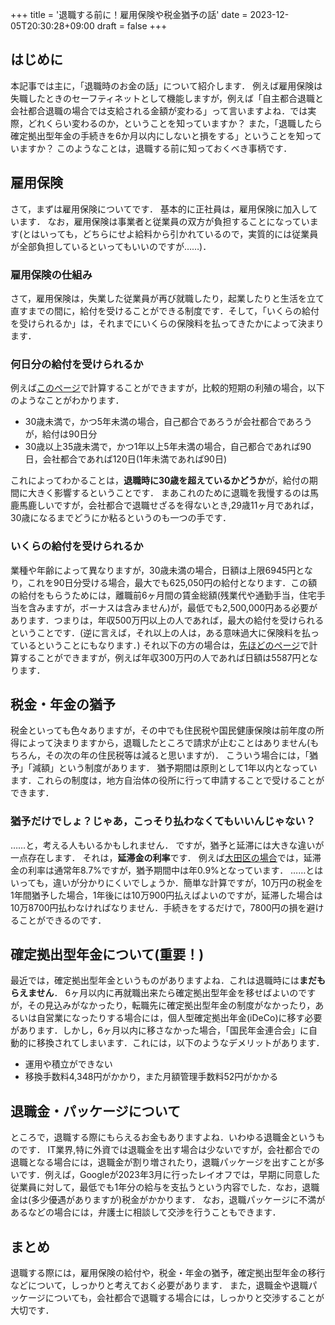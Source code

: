 +++
title = '退職する前に！雇用保険や税金猶予の話'
date = 2023-12-05T20:30:28+09:00
draft = false
+++

## はじめに
本記事では主に，「退職時のお金の話」について紹介します．
例えば雇用保険は失職したときのセーフティネットとして機能しますが，例えば「自主都合退職と会社都合退職の場合では支給される金額が変わる」って言いますよね．では実際，どれくらい変わるのか，ということを知っていますか？
また，「退職したら確定拠出型年金の手続きを6か月以内にしないと損をする」ということを知っていますか？
このようなことは，退職する前に知っておくべき事柄です．

## 雇用保険
さて，まずは雇用保険についてです．
基本的に正社員は，雇用保険に加入しています．
なお，雇用保険は事業者と従業員の双方が負担することになっています(とはいっても，どちらにせよ給料から引かれているので，実質的には従業員が全部負担しているといってもいいのですが……)．
### 雇用保険の仕組み
さて，雇用保険は，失業した従業員が再び就職したり，起業したりと生活を立て直すまでの間に，給付を受けることができる制度です．そして，「いくらの給付を受けられるか」は，それまでにいくらの保険料を払ってきたかによって決まります．

### 何日分の給付を受けられるか
例えば[このページ](https://keisan.casio.jp/exec/system/1426729546)で計算することができますが，比較的短期の利殖の場合，以下のようなことがわかります．
- 30歳未満で，かつ5年未満の場合，自己都合であろうが会社都合であろうが，給付は90日分
- 30歳以上35歳未満で，かつ1年以上5年未満の場合，自己都合であれば90日，会社都合であれば120日(1年未満であれば90日)

これによってわかることは，**退職時に30歳を超えているかどうか**が，給付の期間に大きく影響するということです．
まあこれのために退職を我慢するのは馬鹿馬鹿しいですが，会社都合で退職せざるを得ないとき,29歳11ヶ月であれば，30歳になるまでどうにか粘るというのも一つの手です．

### いくらの給付を受けられるか
業種や年齢によって異なりますが，30歳未満の場合，日額は上限6945円となり，これを90日分受ける場合，最大でも625,050円の給付となります．この額の給付をもらうためには，離職前6ヶ月間の賃金総額(残業代や通勤手当，住宅手当を含みますが，ボーナスは含みません)が，最低でも2,500,000円ある必要があります．つまりは，年収500万円以上の人であれば，最大の給付を受けられるということです．(逆に言えば，それ以上の人は，ある意味過大に保険料を払っているということにもなります．)
それ以下の方の場合は，[先ほどのページ](https://keisan.casio.jp/exec/system/1426729546)で計算することができますが，例えば年収300万円の人であれば日額は5587円となります．

## 税金・年金の猶予
税金といっても色々ありますが，その中でも住民税や国民健康保険は前年度の所得によって決まりますから，退職したところで請求が止むことはありません(もちろん，その次の年の住民税等は減ると思いますが)．
こういう場合には，「猶予」「減額」という制度があります．
猶予期間は原則として1年以内となっています．これらの制度は，地方自治体の役所に行って申請することで受けることができます．
### 猶予だけでしょ？じゃあ，こっそり払わなくてもいいんじゃない？
……と，考える人もいるかもしれません．
ですが，猶予と延滞には大きな違いが一点存在します．
それは，**延滞金の利率**です．
例えば[大田区の場合](https://www.city.ota.tokyo.jp/seikatsu/zeikin/nouzei/nouzeiyuuyo.html)では，延滞金の利率は通常年8.7%ですが，猶予期間中は年0.9%となっています．
……とはいっても，違いが分かりにくいでしょうか．簡単な計算ですが，10万円の税金を1年間猶予した場合，1年後には10万900円払えばよいのですが，延滞した場合は10万8700円払わなければなりません．手続きをするだけで，7800円の損を避けることができるのです．

## 確定拠出型年金について(重要！)
最近では，確定拠出型年金というものがありますよね．これは退職時には**まだもらえません**．
6ヶ月以内に再就職出来たら確定拠出型年金を移せばよいのですが，その見込みがなかったり，転職先に確定拠出型年金の制度がなかったり，あるいは自営業になったりする場合には，個人型確定拠出年金(iDeCo)に移す必要があります．しかし，6ヶ月以内に移さなかった場合，「国民年金連合会」に自動的に移換されてしまいます．これには，以下のようなデメリットがあります．
- 運用や積立ができない
- 移換手数料4,348円がかかり，また月額管理手数料52円がかかる

## 退職金・パッケージについて
ところで，退職する際にもらえるお金もありますよね．いわゆる退職金というものです．
IT業界,特に外資では退職金を出す場合は少ないですが，会社都合での退職となる場合には，退職金が割り増されたり，退職パッケージを出すことが多いです．例えば，Googleが2023年3月に行ったレイオフでは，早期に同意した従業員に対して，最低でも1年分の給与を支払うという内容でした．なお，退職金は(多少優遇がありますが)税金がかかります．
なお，退職パッケージに不満があるなどの場合には，弁護士に相談して交渉を行うこともできます．

## まとめ
退職する際には，雇用保険の給付や，税金・年金の猶予，確定拠出型年金の移行などについて，しっかりと考えておく必要があります．
また，退職金や退職パッケージについても，会社都合で退職する場合には，しっかりと交渉することが大切です．